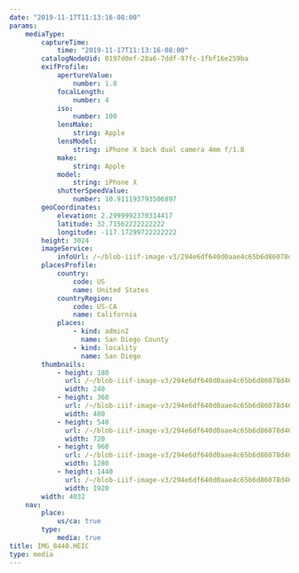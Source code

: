 ```yaml
---
date: "2019-11-17T11:13:16-08:00"
params:
    mediaType:
        captureTime:
            time: "2019-11-17T11:13:16-08:00"
        catalogNodeUid: 0197d0ef-28a6-7ddf-97fc-1fbf16e259ba
        exifProfile:
            apertureValue:
                number: 1.8
            focalLength:
                number: 4
            iso:
                number: 100
            lensMake:
                string: Apple
            lensModel:
                string: iPhone X back dual camera 4mm f/1.8
            make:
                string: Apple
            model:
                string: iPhone X
            shutterSpeedValue:
                number: 10.911193793506897
        geoCoordinates:
            elevation: 2.2999992370314417
            latitude: 32.71562222222222
            longitude: -117.17299722222222
        height: 3024
        imageService:
            infoUrl: /~/blob-iiif-image-v3/294e6df640d0aae4c65b6d86078d46789d7bc3d1117a9fbbbc533e6daa535307/info.json
        placesProfile:
            country:
                code: US
                name: United States
            countryRegion:
                code: US-CA
                name: California
            places:
                - kind: admin2
                  name: San Diego County
                - kind: locality
                  name: San Diego
        thumbnails:
            - height: 180
              url: /~/blob-iiif-image-v3/294e6df640d0aae4c65b6d86078d46789d7bc3d1117a9fbbbc533e6daa535307/full/240%2C180/0/default.jpg
              width: 240
            - height: 360
              url: /~/blob-iiif-image-v3/294e6df640d0aae4c65b6d86078d46789d7bc3d1117a9fbbbc533e6daa535307/full/480%2C360/0/default.jpg
              width: 480
            - height: 540
              url: /~/blob-iiif-image-v3/294e6df640d0aae4c65b6d86078d46789d7bc3d1117a9fbbbc533e6daa535307/full/720%2C540/0/default.jpg
              width: 720
            - height: 960
              url: /~/blob-iiif-image-v3/294e6df640d0aae4c65b6d86078d46789d7bc3d1117a9fbbbc533e6daa535307/full/1280%2C960/0/default.jpg
              width: 1280
            - height: 1440
              url: /~/blob-iiif-image-v3/294e6df640d0aae4c65b6d86078d46789d7bc3d1117a9fbbbc533e6daa535307/full/1920%2C1440/0/default.jpg
              width: 1920
        width: 4032
    nav:
        place:
            us/ca: true
        type:
            media: true
title: IMG_8440.HEIC
type: media
---
```

